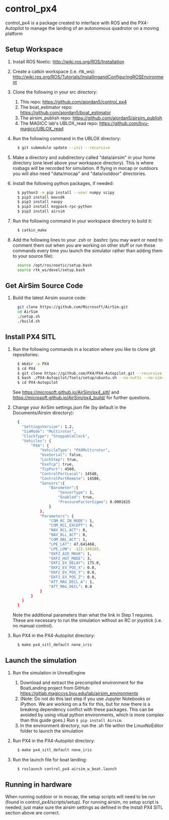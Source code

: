 # control_px4

control_px4 is a package created to interface with ROS and the PX4-Autopilot to manage the landing of an autonomous quadrotor on a moving platform

## Setup Workspace
1. Install ROS Noetic: http://wiki.ros.org/ROS/Installation

2. Create a catkin workspace (i.e. rtk_ws): http://wiki.ros.org/ROS/Tutorials/InstallingandConfiguringROSEnvironment

3. Clone the following in your src directory:
    1. This repo: https://github.com/ajordan5/control_px4
    2. The boat_estimator repo: https://github.com/ajordan5/boat_estimator
    3. The airsim_publish repo: https://github.com/ajordan5/airsim_publish
    4. The MAGICC lab's UBLOX_read repo: https://github.com/byu-magicc/UBLOX_read

4. Run the following command in the UBLOX directory: 
    
      ```bash
        $ git submodule update --init --recursive
      ```

5. Make a directory and subdirectory called "data/airsim" in your home directory (one level above your workspace directory). This is where rosbags will be recorded for simulation. If flying in mocap or outdoors you will also need "data/mocap" and "data/outdoor" directories.

6. Install the following python packages, if needed:

      ```bash
        $ python3 -m pip install --user numpy scipy
        $ pip3 install mavsdk
        $ pip3 install navpy 
        $ pip3 install msgpack-rpc-python
        $ pip3 install airsim
      ```

7. Run the following command in your workspace directory to build it:
      ```bash
        $ catkin_make
      ```

8. Add the following lines to your .zsh or .bashrc (you may want or need to comment them out when you are working on other stuff or run those commands every time you launch the simulator rather than adding them to your source file):
      ```bash
        source /opt/ros/noetic/setup.bash
        source rtk_ws/devel/setup.bash
      ```

## Get AirSim Source Code

1. Build the latest Airsim source code:
      ```bash
        git clone https://github.com/Microsoft/AirSim.git
        cd AirSim
        ./setup.sh
        ./build.sh
      ```

## Install PX4 SITL

1. Run the following commands in a location where you like to clone git repositories:
      ```bash
        $ mkdir -p PX4
        $ cd PX4
        $ git clone https://github.com/PX4/PX4-Autopilot.git --recursive
        $ bash ./PX4-Autopilot/Tools/setup/ubuntu.sh --no-nuttx --no-sim-tools
        $ cd PX4-Autopilot
      ```
    See https://microsoft.github.io/AirSim/px4_sitl/ and https://microsoft.github.io/AirSim/px4_build/ for further questions.

2. Change your AirSim settings.json file  (by default in the Documents/Airsim directory):
      ```bash
        {
          "SettingsVersion": 1.2,
          "SimMode": "Multirotor",
          "ClockType": "SteppableClock",
          "Vehicles": {
              "PX4": {
                  "VehicleType": "PX4Multirotor",
                  "UseSerial": false,
                  "LockStep": true,
                  "UseTcp": true,
                  "TcpPort": 4560,
                  "ControlPortLocal": 14540,
                  "ControlPortRemote": 14580,
                  "Sensors":{
                      "Barometer":{
                          "SensorType": 1,
                          "Enabled": true,
                          "PressureFactorSigma": 0.0001825
                      }
                  },
                  "Parameters": {
                      "COM_RC_IN_MODE": 1,
                      "COM_RCL_EXCEPT": 4,
                      "NAV_RCL_ACT": 0,
                      "NAV_DLL_ACT": 0,
                      "COM_OBL_ACT": 1,
                      "LPE_LAT": 47.641468,
                      "LPE_LON": -122.140165,
                      "EKF2_AID_MASK": 1,
                      "EKF2_HGT_MODE": 3,
                      "EKF2_EV_DELAY": 175.0,
                      "EKF2_EV_POS_X": 0.0,
                      "EKF2_EV_POS_Y": 0.0,
                      "EKF2_EV_POS_Z": 0.0,
                      "ATT_MAG_DECL_A": 1,
                      "ATT_MAG_DECL": 0.0
                  }
              }
          }
        }
      ```
    Note the additional parameters than what the link in Step 1 requires. These are necessary to run 
    the simulation without an RC or joystick (i.e. no manual control).

3. Run PX4 in the PX4-Autopilot directory:
      ```bash
        $ make px4_sitl_default none_iris
      ```

## Launch the simulation

1. Run the simulation in UnrealEngine
    1. Download and extract the precompiled environment for the BoatLanding project from GitHub: https://gitlab.magiccvs.byu.edu/lab/airsim_environments
    2. (Note: Do not do this last step if you use Jupyter Notebooks or iPython. We are working on a fix for this, but for now there is a breaking dependency conflict with these packages. This can be avoided by using vitual python environments, which is more complex than this guide goes.) Run ```$ pip install Airsim```.
    3. In the environment directory, run the .sh file within the LinuxNoEditor folder to launch the simulation

2. Run PX4 in the PX4-Autopilot directory:
      ```bash
        $ make px4_sitl_default none_iris
      ```

3. Run the launch file for boat landing:
        
      ```bash
        $ roslaunch control_px4 airsim_w_boat.launch
      ```
  
## Running in hardware
   
When running outdoor or in mocap, the setup scripts will need to be run (found in control_px4/scripts/setup). For running airsim, no setup script is needed; just make sure the airsim settings as defined in the Install PX4 SITL section above are correct.

